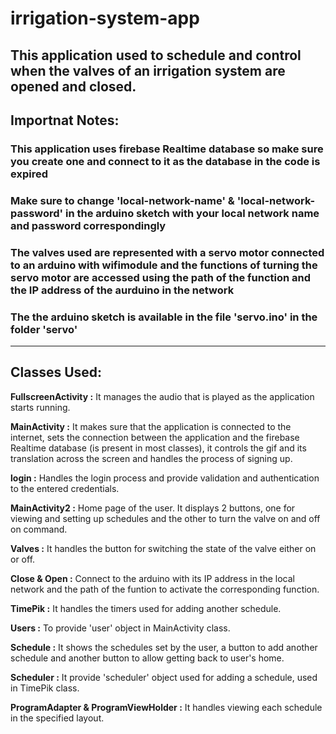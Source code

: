 # **irrigation-system-app**
## **This application used to schedule and control when the valves of an irrigation system are opened and closed.**
## Importnat Notes:
### **This application uses firebase Realtime database so make sure you create one and connect to it as the database in the code is expired**
### **Make sure to change 'local-network-name' & 'local-network-password' in the arduino sketch with your local network name and password correspondingly**
### **The valves used are represented with a servo motor connected to an arduino with wifimodule and the functions of turning the servo motor are accessed using the path of the function and the IP address of the aurduino in the network**
### **The the arduino sketch is available in the file 'servo.ino' in the folder 'servo'**
---

## Classes Used:
**FullscreenActivity :** It manages the audio that is played as the application starts running.

**MainActivity :** It makes sure that the application is connected to the internet,
sets the connection between the application and the firebase Realtime database (is present in most classes),
it controls the gif and its translation across the screen and handles the process of signing up.

**login :** Handles the login process and provide validation and authentication to the entered credentials.

**MainActivity2 :** Home page of the user. It displays 2 buttons, one for viewing and setting up schedules and the other to turn the valve
on and off on command.

**Valves :** It handles the button for switching the state of the valve either on or off.

**Close & Open :** Connect to the arduino with its IP address in the local network and the path of the funtion to activate 
the corresponding function.

**TimePik :** It handles the timers used for adding another schedule.

**Users :** To provide 'user' object in MainActivity class.

**Schedule :** It shows the schedules set by the user, a button to add another schedule and another button to allow getting back to user's home.

**Scheduler :** It provide 'scheduler' object used for adding a schedule, used in TimePik class. 

**ProgramAdapter & ProgramViewHolder :** It handles viewing each schedule in the specified layout.